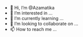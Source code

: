 - 👋 Hi, I’m @Azamatika
- 👀 I’m interested in ...
- 🌱 I’m currently learning ...
- 💞️ I’m looking to collaborate on ...
- 📫 How to reach me ...

<!---
Azamatika/Azamatika is a ✨ special ✨ repository because its `README.md` (this file) appears on your GitHub profile.
You can click the Preview link to take a look at your changes.
--->
